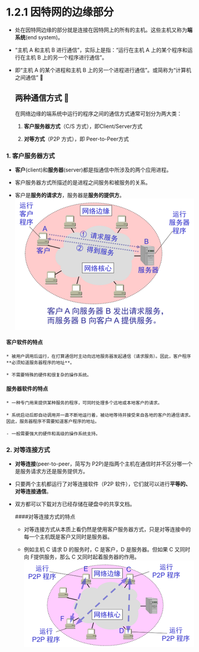 # 1.2.1 因特网的边缘部分

* 处在因特网边缘的部分就是连接在因特网上的所有的主机。这些主机又称为**端系统**\(end system\)。

* “主机 A 和主机 B 进行通信”，实际上是指：“运行在主机 A 上的某个程序和运行在主机 B 上的另一个程序进行通信”。

* 即“主机 A 的某个进程和主机 B 上的另一个进程进行通信”。或简称为“计算机之间通信”
  

  ## 两种通信方式 

  在网络边缘的端系统中运行的程序之间的通信方式通常可划分为两大类：

  1. **客户服务器方式**（C\/S 方式），即Client\/Server方式

  2. **对等方式**（P2P 方式），即 Peer-to-Peer方式



### 1. 客户服务器方式

* **客户**\(client\)和**服务器**\(server\)都是指通信中所涉及的两个应用进程。

* 客户服务器方式所描述的是进程之间服务和被服务的关系。

* 客户是**服务的请求方**，服务器是**服务的提供方**。
![](/assets/图片8.png)
 #### 客户软件的特点

    * 被用户调用后运行，在打算通信时主动向远地服务器发起通信（请求服务）。因此，客户程序**必须知道服务器程序的地址**。

    * 不需要特殊的硬件和很复杂的操作系统。

 #### 服务器软件的特点

    * 一种专门用来提供某种服务的程序，可同时处理多个远地或本地客户的请求。

    * 系统启动后即自动调用并一直不断地运行着，被动地等待并接受来自各地的客户的通信请求。因此，服务器程序不需要知道客户程序的地址。

    - 一般需要强大的硬件和高级的操作系统支持。

### 2. 对等连接方式

- **对等连接**\(peer-to-peer，简写为 P2P\)是指两个主机在通信时并不区分哪一个是服务请求方还是服务提供方。

- 只要两个主机都运行了对等连接软件（P2P 软件），它们就可以进行**平等的、对等连接通信**。

- 双方都可以下载对方已经存储在硬盘中的共享文档。

    ####对等连接方式的特点 
    - 对等连接方式从本质上看仍然是使用客户服务器方式，只是对等连接中的每一个主机既是客户又同时是服务器。

    - 例如主机 C 请求 D 的服务时，C 是客户，D 是服务器。但如果 C 又同时向 F提供服务，那么 C 又同时起着服务器的作用。
![](/assets/图片9.png)


